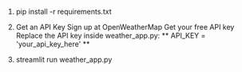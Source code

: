1. pip install -r requirements.txt

2. Get an API Key
Sign up at OpenWeatherMap
Get your free API key
Replace the API key inside weather_app.py:
      ** API_KEY = 'your_api_key_here' **

3. streamlit run weather_app.py
